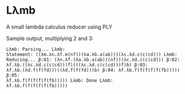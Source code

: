 <h1>Lλmb</h1>
A small lambda calculus reducer using PLY

Sample output, multiplying 2 and 3:
<code><pre>Lλmb:  Parsing...
Lλmb:  Statement: ((λm.λn.λf.m(nf))(λa.λb.a(ab)))(λc.λd.c(c(cd)))
Lλmb:  Reducing...
       β:01:  (λn.λf.(λa.λb.a(ab))(nf))(λc.λd.c(c(cd)))
       β:02:  λf.λb.((λc.λd.c(c(cd)))f)(((λc.λd.c(c(cd)))f)b)
       β:03:  λf.λb.(λd.f(f(fd)))((λd.f(f(fd)))b)
       β:04:  λf.λb.f(f(f(f(f(fb)))))
       β:05:  λf.λb.f(f(f(f(f(fb)))))
Lλmb:  Done
Lλmb:  λf.λb.f(f(f(f(f(fb)))))</pre></code>
